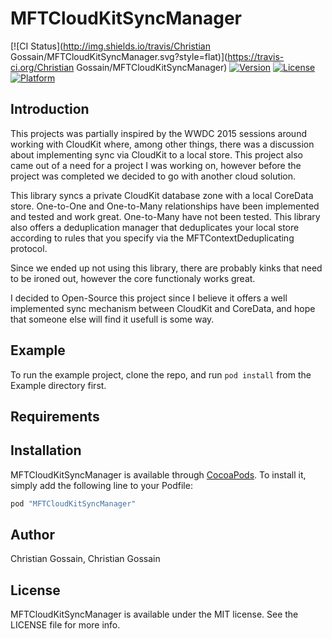 # MFTCloudKitSyncManager

[![CI Status](http://img.shields.io/travis/Christian Gossain/MFTCloudKitSyncManager.svg?style=flat)](https://travis-ci.org/Christian Gossain/MFTCloudKitSyncManager)
[![Version](https://img.shields.io/cocoapods/v/MFTCloudKitSyncManager.svg?style=flat)](http://cocoapods.org/pods/MFTCloudKitSyncManager)
[![License](https://img.shields.io/cocoapods/l/MFTCloudKitSyncManager.svg?style=flat)](http://cocoapods.org/pods/MFTCloudKitSyncManager)
[![Platform](https://img.shields.io/cocoapods/p/MFTCloudKitSyncManager.svg?style=flat)](http://cocoapods.org/pods/MFTCloudKitSyncManager)

## Introduction

This projects was partially inspired by the WWDC 2015 sessions around working with CloudKit where, among other things, there was a discussion about implementing sync via CloudKit to a local store. This project also came out of a need for a project I was working on, however before the project was completed we decided to go with another cloud solution.

This library syncs a private CloudKit database zone with a local CoreData store. One-to-One and One-to-Many relationships have been implemented and tested and work great. One-to-Many have not been tested. This library also offers a deduplication manager that deduplicates your local store according to rules that you specify via the MFTContextDeduplicating protocol.

Since we ended up not using this library, there are probably kinks that need to be ironed out, however the core functionaly works great.

I decided to Open-Source this project since I believe it offers a well implemented sync mechanism between CloudKit and CoreData, and hope that someone else will find it usefull is some way.

## Example

To run the example project, clone the repo, and run `pod install` from the Example directory first.

## Requirements

## Installation

MFTCloudKitSyncManager is available through [CocoaPods](http://cocoapods.org). To install
it, simply add the following line to your Podfile:

```ruby
pod "MFTCloudKitSyncManager"
```

## Author

Christian Gossain, Christian Gossain

## License

MFTCloudKitSyncManager is available under the MIT license. See the LICENSE file for more info.
